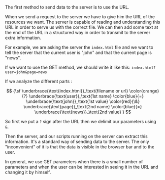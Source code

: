 The first method to send data to the server is to use the URL.

When we send a request to the server we have to give him the URL of the resources we want. The server is capable of reading and understanding this URL in order to serve us with the correct file. We can then add some text at the end of the URL in a structured way in order to transmit to the server extra information.

For example, we are asking the server the `index.html` file and we want to tell the server that the current user is "john" and that the current page is "news".

If we want to use the GET method, we should write it like this: `index.html?user=john&page=news`

If we analyze the different parts :

$$
{\sf
\underbrace{\text{index.html}}_\text{filename or url}
\color{orange}{?}
\underbrace{\text{user}}_\text{1st name}
\color{blue}{=} 
\underbrace{\text{john}}_\text{1st value}
\color{red}{\&} 
\underbrace{\text{page}}_\text{2nd name}
\color{blue}{=} 
\underbrace{\text{news}}_\text{2nd value}
}
$$

So first we put a `?` sign after the URL then we delimit our parameters using `&`.

Then the server, and our scripts running on the server can extract this information. It's a standard way of sending data to the server. The only "inconvenient" of it is that the data is visible in the browser bar and to the user.

In general, we use GET parameters when there is a small number of parameters and when the user can be interested in seeing it in the URL and changing it by himself.